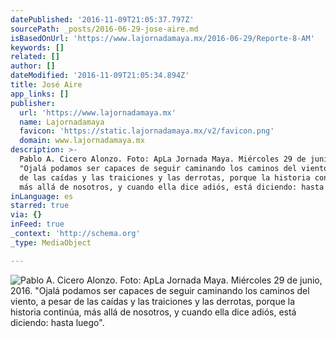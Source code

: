 ```yaml
---
datePublished: '2016-11-09T21:05:37.797Z'
sourcePath: _posts/2016-06-29-jose-aire.md
isBasedOnUrl: 'https://www.lajornadamaya.mx/2016-06-29/Reporte-8-AM'
keywords: []
related: []
author: []
dateModified: '2016-11-09T21:05:34.894Z'
title: José Aire
app_links: []
publisher:
  url: 'https://www.lajornadamaya.mx'
  name: Lajornadamaya
  favicon: 'https://static.lajornadamaya.mx/v2/favicon.png'
  domain: www.lajornadamaya.mx
description: >-
  Pablo A. Cicero Alonzo. Foto: ApLa Jornada Maya. Miércoles 29 de junio, 2016.
  "Ojalá podamos ser capaces de seguir caminando los caminos del viento, a pesar
  de las caídas y las traiciones y las derrotas, porque la historia continúa,
  más allá de nosotros, y cuando ella dice adiós, está diciendo: hasta luego".
inLanguage: es
starred: true
via: {}
inFeed: true
_context: 'http://schema.org'
_type: MediaObject

---
```

![Pablo A. Cicero Alonzo. Foto: ApLa Jornada Maya. Miércoles 29 de junio, 2016. "Ojalá podamos ser capaces de seguir caminando los caminos del viento, a pesar de las caídas y las traiciones y las derrotas, porque la historia continúa, más allá de nosotros, y cuando ella dice adiós, está diciendo: hasta luego".](https://the-grid-user-content.s3-us-west-2.amazonaws.com/b94e6333-7e64-40a2-b388-96b20e9658cc.jpg)